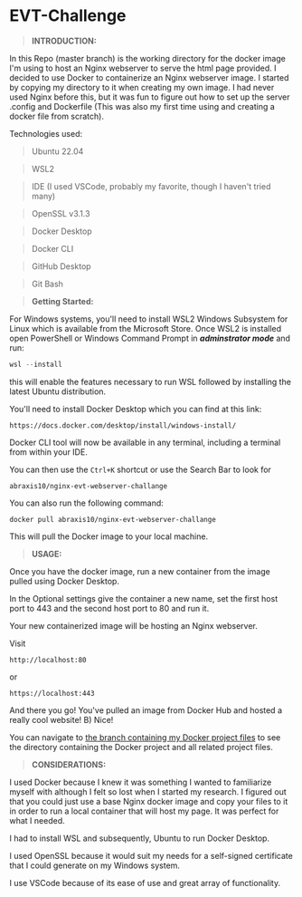 # EVT-Challenge


>**INTRODUCTION:**

In this Repo (master branch) is the working directory for the docker image I'm using to host an Nginx webserver to serve the html page provided.
I decided to use Docker to containerize an Nginx webserver image. I started by copying my directory to it when creating my own image.
I had never used Nginx before this, but it was fun to figure out how to set up the server .config and Dockerfile (This was also my first time using and creating a docker file from scratch). 

Technologies used:
 > Ubuntu 22.04

 > WSL2

 > IDE (I used VSCode, probably my favorite, though I haven't tried many)

 > OpenSSL v3.1.3

 > Docker Desktop

 > Docker CLI

 > GitHub Desktop

 > Git Bash

>**Getting Started:**

For Windows systems, you'll need to install WSL2 Windows Subsystem for Linux which is available from the Microsoft Store. 
Once WSL2 is installed open PowerShell or Windows Command Prompt in ___adminstrator mode___ and run:
```PowerShell
wsl --install
```
this will enable the features necessary to run WSL followed by installing the latest Ubuntu distribution.

You'll need to install Docker Desktop which you can find at this link:
```
https://docs.docker.com/desktop/install/windows-install/
```
Docker CLI tool will now be available in any terminal, including a terminal from within your IDE.

You can then use the ``` Ctrl+K ``` shortcut or use the Search Bar to look for 
```
abraxis10/nginx-evt-webserver-challange
```
You can also run the following command:
```
docker pull abraxis10/nginx-evt-webserver-challange
```
This will pull the Docker image to your local machine. 



>**USAGE:**

Once you have the docker image, run a new container from the image pulled using Docker Desktop.

In the Optional settings give the container a new name, set the first host port to 443 and the second host port to 80 and run it.

Your new containerized image will be hosting an Nginx webserver.

Visit 
```
http://localhost:80
```
or
```
https://localhost:443
```
And there you go! You've pulled an image from Docker Hub and hosted a really cool website! B)
Nice!

You can navigate to [the branch containing my Docker project files](https://github.com/Abratenaxis/EVT-Challenge/tree/master) to see the directory containing the Docker project and all related project files.


>**CONSIDERATIONS:**

I used Docker because I knew it was something I wanted to familiarize myself with although I felt so lost when I started my research. I figured out that you could just use a base Nginx docker image and copy your files to it in order to run a local container that will host my page. It was perfect for what I needed. 

I had to install WSL and subsequently, Ubuntu to run Docker Desktop.

I used OpenSSL because it would suit my needs for a self-signed certificate that I could generate on my Windows system.

I use VSCode because of its ease of use and great array of functionality.
